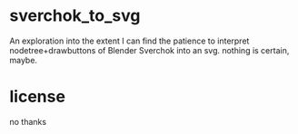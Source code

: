 # sverchok_to_svg

An exploration into the extent I can find the patience to interpret nodetree+drawbuttons of Blender Sverchok into an svg. 
nothing is certain, maybe.

# license

no thanks
